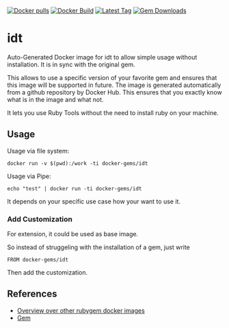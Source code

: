 [![Docker pulls](https://img.shields.io/docker/pulls/rubygem/idt.svg)](https://hub.docker.com/r/rubygem/idt/)
[![Docker Build](https://img.shields.io/docker/automated/rubygem/idt.svg)](https://hub.docker.com/r/rubygem/idt/)
[![Latest Tag](https://img.shields.io/github/tag/docker-rubygem/idt.svg)](https://hub.docker.com/r/rubygem/idt/)
[![Gem Downloads](https://img.shields.io/gem/dt/idt.svg)](https://rubygems.org/gems/idt/)
# idt

Auto-Generated Docker image for idt to allow simple usage without installation.
It is in sync with the original gem.

This allows to use a specific version of your favorite gem and ensures that this image will be supported in future.
The image is generated automatically from a github repository by Docker Hub.
This ensures that you exactly know what is in the image and what not.

It lets you use Ruby Tools without the need to install ruby on your machine.

## Usage

Usage via file system:

`docker run -v $(pwd):/work -ti docker-gems/idt`

Usage via Pipe:

`echo "test" | docker run -ti docker-gems/idt`

It depends on your specific use case how your want to use it.

### Add Customization

For extension, it could be used as base image.

So instead of struggeling with the installation of a gem, just write

`FROM docker-gems/idt`

Then add the customization.

## References

 - [Overview over other rubygem docker images](https://github.com/thinkbot/docker-rubygem)
 - [Gem](https://rubygems.org/gems/idt/)
